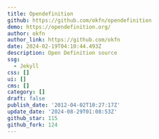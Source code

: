 ```yaml
---
title: Opendefinition
github: https://github.com/okfn/opendefinition
demo: https://opendefinition.org/
author: okfn
author_link: https://github.com/okfn
date: 2024-02-19T04:10:44.493Z
description: Open Definition source
ssg:
  - Jekyll
css: []
ui: []
cms: []
category: []
draft: false
publish_date: '2012-04-02T10:27:17Z'
update_date: '2024-08-29T01:08:53Z'
github_star: 115
github_fork: 124
---
```

